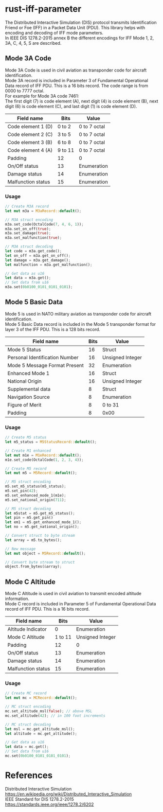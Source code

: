 # rust-iff-parameter 
The Distributed Interactive Simulation (DIS) protocol transmits Identification Friend or Foe (IFF) in a 
Packet Data Unit (PDU). This library helps with encoding and decoding of IFF mode parameters.  
In IEEE DIS 1278.2-2015 annex B the different encodings for IFF Mode 1, 2, 3A, C, 4, 5, S are described.

## Mode 3A Code
Mode 3A Code is used in civil aviation as transponder code for aircraft identification.  
Mode 3A record is included in Parameter 3 of Fundamental Operational Data record of IFF PDU.
This is a 16 bits record. The code range is from 0000 to 7777 octal.  
For example for Mode 3A code 7461:  
The first digit (7) is code element (A), next digit (4) is code element (B), next digit (6) is code element (C), and last digit (1) is code element (D).

| Field name         | Bits    | Value        |
|--------------------|---------|--------------|
| Code element 1 (D) | 0 to 2  | 0 to 7 octal |
| Code element 2 (C) | 3 to 5  | 0 to 7 octal |
| Code element 3 (B) | 6 to 8  | 0 to 7 octal |
| Code element 4 (A) | 9 to 11 | 0 to 7 octal |
| Padding            | 12      | 0            |
| On/Off status      | 13      | Enumeration  |
| Damage status      | 14      | Enumeration  |
| Malfunction status | 15      | Enumeration  |

### Usage

```rust
// Create M3A record
let mut m3a = M3aRecord::default();

// M3A struct encoding
m3a.set_code(OctalCode(7, 4, 6, 1));
m3a.set_on_off(true);
m3a.set_damage(true);
m3a.set_malfunction(true);

// M3A struct decoding
let code = m3a.get_code();
let on_off = m3a.get_on_off();
let damage = m3a.get_damage();
let malfunction = m3a.get_malfunction();

// Get data as u16
let data = m3a.get();
// Set data from u16
m3a.set(0b0100_0101_0101_0101);
```

## Mode 5 Basic Data
Mode 5 is used in NATO military aviation as transponder code for aircraft identification.  
Mode 5 Basic Data record is included in the Mode 5 transponder format for layer 3 of the IFF PDU. This is a 128 bits record.

| Field name                     | Bits | Value            |
|--------------------------------|------|------------------|
| Mode 5 Status                  | 16   | Struct           |
| Personal Identification Number | 16   | Unsigned Integer |
| Mode 5 Message Format Present  | 32   | Enumeration      |
| Enhanced Mode 1                | 16   | Struct           |
| National Origin                | 16   | Unsigned Integer |
| Supplemental data              | 8    | Struct           |
| Navigation Source              | 8    | Enumeration      |
| Figure of Merit                | 8    | 0 to 31          |
| Padding                        | 8    | 0x00             |

### Usage

```rust
// Create M5 status
let m5_status = M5StatusRecord::default();

// Create M1 enhanced
let mut m1e = M1eRecord::default();
m1e.set_code(OctalCode(1, 2, 3, 4));

// Create M5 record
let mut m5 = M5Record::default();

// M5 struct encoding
m5.set_m5_status(m5_status);
m5.set_pin(42);
m5.set_enhanced_mode_1(m1e);
m5.set_national_origin(711);

// M5 struct decoding
let m5stat = m5.get_m5_status();
let pin = m5.get_pin()
let em1 = m5.get_enhanced_mode_1();
let no = m5.get_national_origin();

// Convert struct to byte stream
let array = m5.to_bytes();

// New message
let mut object = M5Record::default();

// Convert byte stream to struct
object.from_bytes(&array);
```

## Mode C Altitude
Mode C Altitude is used in civil aviation to transmit encoded altitude information.  
Mode C record is included in Parameter 5 of Fundamental Operational Data record of IFF PDU.
This is a 16 bits record.

| Field name         | Bits    | Value            |
|--------------------|---------|------------------|
| Altitude Indicator | 0       | Enumeration      |
| Mode C Altitude    | 1 to 11 | Unsigned Integer |
| Padding            | 12      | 0                |
| On/Off status      | 13      | Enumeration      |
| Damage status      | 14      | Enumeration      |
| Malfunction status | 15      | Enumeration      |

### Usage

```rust
// Create MC record
let mut mc = MCRecord::default();

// MC struct encoding
mc.set_altitude_msl(false); // above MSL
mc.set_altitude(42); // in 100 foot increments

// MC struct decoding
let msl = mc.get_altitude_msl();
let altitude = mc.get_altitude();

// Get data as u16
let data = mc.get();
// Set data from u16
mc.set(0b0100_0101_0101_0101);
```

# References
Distributed Interactive Simulation https://en.wikipedia.org/wiki/Distributed_Interactive_Simulation  
IEEE Standard for DIS 1278.2-2015 https://standards.ieee.org/ieee/1278.2/6202
 
